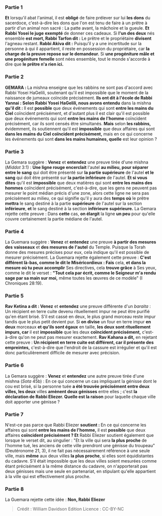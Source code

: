 
### Partie 1
<b>Et</b> lorsqu'il abat l'animal, il est <b>obligé</b> de faire prélever sur lui <b>les dons</b> du sacerdoce, c'est-à-dire les dons que l'on est tenu de faire à un prêtre à partir d'un animal non sacré : La patte avant, la mâchoire et la gueule. <b>Et Rabbi Yosei le juge</b> <b>exempté</b> de donner ces cadeaux. Si <b>l'un des deux</b> nés ensemble <b>est mort, Rabbi Tarfon dit :</b> Le prêtre et le propriétaire <b>divisent</b> l'agneau restant. <b>Rabbi Akiva dit :</b> Puisqu'il y a une incertitude sur la personne à qui il appartient, il reste en possession du propriétaire, car <b>la charge de la preuve repose sur le demandeur.</b> Si <b>une progéniture mâle et une progéniture femelle</b> sont nées ensemble, tout le monde s'accorde à dire que <b>le prêtre n'a rien ici.</b>

### Partie 2
<strong>GEMARA : </strong>La mishna enseigne que les rabbins ne sont pas d'accord avec Rabbi Yosei HaGelili, soutenant qu'il est impossible que le moment de la naissance de jumeaux coïncide précisément. <b>Ils ont dit à l'école de Rabbi Yannai : Selon Rabbi Yosei HaGelili, nous avons entendu</b> dans la mishna <b>qu'il dit : </b> Il est <b>possible</b> que deux événements qui sont <b>entre les mains du Ciel</b> coïncident précisément, et d'autant plus</b> il est clair qu'il est possible que deux événements qui sont <b>entre les mains de l'homme</b> coïncident précisément, car ils sont censés être simultanés. <b>Mais</b> selon <b>les rabbins,</b> évidemment, ils soutiennent qu'il est <b>impossible</b> que deux affaires qui sont <b>dans les mains du Ciel coïncident précisément,</b> mais en ce qui concerne les événements qui sont <b>dans les mains humaines, quelle</b> est leur opinion ?

### Partie 3
La Gemara suggère : <b>Venez</b> et <b>entendez</b> une preuve tirée d'une mishna (<i>Middot</i> 3:1) : <b>Une ligne rouge encerclait</b> l'autel <b>au milieu, pour séparer entre le sang</b> qui doit être présenté sur <b>la partie supérieure</b> de l'autel <b>et le sang</b> qui doit être présenté sur <b>la partie inférieure</b> de l'autel. <b>Et si vous dites</b> qu'il est <b>impossible</b> que deux matières qui sont <b>entre les mains des hommes</b> coïncident précisément,</b> c'est-à-dire, que les gens ne peuvent pas mesurer le point médian précis d'une zone, alors cette ligne ne sera pas précisément au milieu, ce qui signifie qu'il y aura des <b>temps où</b> le prêtre <b>mettra</b> le sang destiné à la partie <b>supérieure</b> de l'autel sur la section <b>inférieure</b>, <b>et</b> le sang destiné à la section <b>inférieure</b> <b>supérieure.</b> La Gemara rejette cette preuve : Dans <b>cette</b> cas, <b>on élargit</b> la ligne <b>un peu</b> pour qu'elle couvre certainement la partie médiane de l'autel.

### Partie 4
La Guemara suggère : <b>Venez</b> et <b>entendez</b> une preuve <b>à partir des mesures des</b> <b>vaisseaux</b> et <b>des mesures de</b> <b>l'autel</b> du Temple. Puisque la Torah donne des mesures précises pour eux, cela indique qu'il est possible de mesurer précisément. La Guemara rejette également cette preuve : <b>C'est différent là-bas, comme le dit le Miséricordieux : Fais</b> cela, <b>et dans la mesure où tu peux accomplir</b> Ses directives, cela <b>trouve grâce</b> à Ses yeux, comme le dit le verset : <b>"Tout cela par écrit, comme le Seigneur m'a rendu sage par sa main sur moi,</b> même toutes les œuvres de ce modèle" (I Chroniques 28:19).

### Partie 5
<b>Rav Ketina a dit : Venez</b> et <b>entendez</b> une preuve différente d'un <i>baraita</i> : Un récipient en terre cuite devenu rituellement impur ne peut être purifié qu'en étant brisé. S'il est cassé en deux, le plus grand morceau reste impur tandis que le plus petit devient pur. Si <b>on divise</b> un four en terre impur <b>en deux</b> morceaux <b>et qu'ils sont égaux</b> en taille, <b>les deux sont rituellement impurs, car</b> il est <b>impossible</b> que les deux <b>coïncident précisément,</b> c'est-à-dire qu'on ne peut pas mesurer exactement. <b>Rav Kahana a dit,</b> en rejetant cette preuve : <b>Un récipient en terre cuite est différent, car il présente des empreintes,</b> c'est-à-dire que l'endroit de la cassure est irrégulier et qu'il est donc particulièrement difficile de mesurer avec précision.

### Partie 6
La Gemara suggère : <b>Venez</b> et <b>entendez</b> une autre preuve tirée d'une mishna (<i>Sota</i> 45b) : En ce qui concerne un cas impliquant la génisse dont le cou est brisé, si la personne tuée <b>a été trouvée précisément entre deux villes, les deux</b> villes <b>amènent deux génisses</b> entre elles ; c'est <b>la déclaration de Rabbi Eliezer. Quelle est la raison</b> pour laquelle chaque ville doit apporter une génisse ?

### Partie 7
N'est-ce pas parce que</b> Rabbi Eliezer <b>soutient : </b> En ce qui concerne les affaires qui sont <b>entre les mains de l'homme,</b> il est <b>possible</b> que deux affaires <b>coïncident précisément ? Et</b> Rabbi Eliezer soutient également que lorsque le verset dit, au singulier : "Et la ville qui sera <b>la plus proche</b> de l'homme tué, les anciens de cette ville prendront une génisse du troupeau" (Deutéronome 21, 3), il ne fait pas nécessairement référence à une seule ville, mais <b>même</b> aux deux villes <b>la plus proche</b>, si elles sont équidistantes du cadavre. S'il était impossible que les deux villes soient mesurées comme étant précisément à la même distance du cadavre, on n'apporterait pas deux génisses mais une seule en partenariat, en stipulant qu'elle appartient à la ville qui est effectivement plus proche.

### Partie 8
La Guemara rejette cette idée : <b>Non, Rabbi Eliezer</b>

>Crédit : William Davidson Edition
>Licence : CC-BY-NC